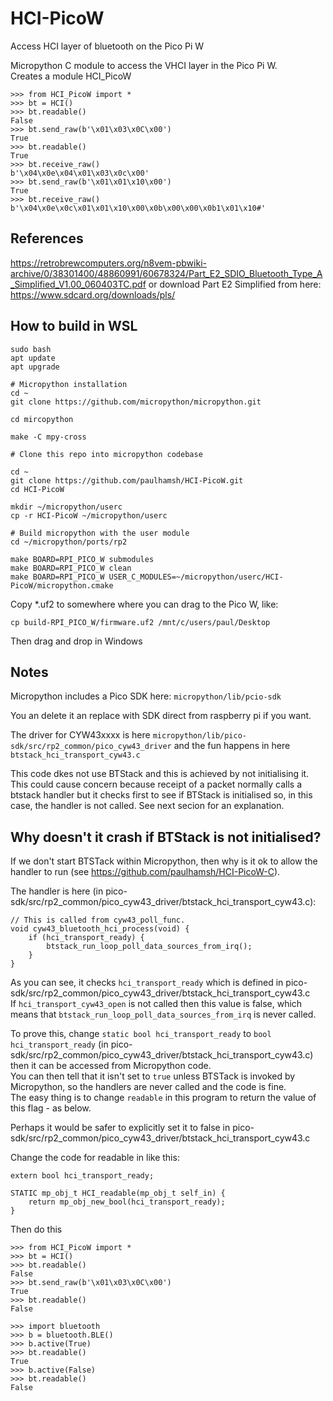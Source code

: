 # HCI-PicoW
Access HCI layer of bluetooth on the Pico Pi W

Micropython C module to access the VHCI layer in the Pico Pi W.   
Creates a module HCI_PicoW   

```
>>> from HCI_PicoW import *
>>> bt = HCI()
>>> bt.readable()
False
>>> bt.send_raw(b'\x01\x03\x0C\x00') 
True
>>> bt.readable()
True
>>> bt.receive_raw()
b'\x04\x0e\x04\x01\x03\x0c\x00'
>>> bt.send_raw(b'\x01\x01\x10\x00') 
True
>>> bt.receive_raw()
b'\x04\x0e\x0c\x01\x01\x10\x00\x0b\x00\x00\x0b1\x01\x10#'
```



## References   
https://retrobrewcomputers.org/n8vem-pbwiki-archive/0/38301400/48860991/60678324/Part_E2_SDIO_Bluetooth_Type_A_Simplified_V1.00_060403TC.pdf
or download Part E2 Simplified from here:   
https://www.sdcard.org/downloads/pls/ 

## How to build in WSL
```
sudo bash
apt update
apt upgrade

# Micropython installation
cd ~
git clone https://github.com/micropython/micropython.git

cd mircopython

make -C mpy-cross

# Clone this repo into micropython codebase

cd ~
git clone https://github.com/paulhamsh/HCI-PicoW.git
cd HCI-PicoW

mkdir ~/micropython/userc
cp -r HCI-PicoW ~/micropython/userc

# Build micropython with the user module
cd ~/micropython/ports/rp2

make BOARD=RPI_PICO_W submodules
make BOARD=RPI_PICO_W clean
make BOARD=RPI_PICO_W USER_C_MODULES=~/micropython/userc/HCI-PicoW/micropython.cmake
````

Copy *.uf2 to somewhere where you can drag to the Pico W, like:

````
cp build-RPI_PICO_W/firmware.uf2 /mnt/c/users/paul/Desktop
````
Then drag and drop in Windows    




## Notes
Micropython includes a Pico SDK here:
```micropython/lib/pcio-sdk```

You an delete it an replace with SDK direct from raspberry pi if you want.   

The driver for CYW43xxxx is here
```micropython/lib/pico-sdk/src/rp2_common/pico_cyw43_driver```
and the fun happens in here
```btstack_hci_transport_cyw43.c```

This code dkes not use BTStack and this is achieved by not initialising it. This could cause concern because receipt of a packet normally calls a btstack handler but it checks first to see if BTStack is initialised so, in this case, the handler is not called. See next secion for an explanation.   


## Why doesn't it crash if BTStack is not initialised?

If we don't start BTSTack within Micropython, then why is it ok to allow the handler to run (see https://github.com/paulhamsh/HCI-PicoW-C).

The handler is here (in pico-sdk/src/rp2_common/pico_cyw43_driver/btstack_hci_transport_cyw43.c):

```
// This is called from cyw43_poll_func.
void cyw43_bluetooth_hci_process(void) {
    if (hci_transport_ready) {
        btstack_run_loop_poll_data_sources_from_irq();
    }
}
```

As you can see, it checks ```hci_transport_ready``` which is defined  in pico-sdk/src/rp2_common/pico_cyw43_driver/btstack_hci_transport_cyw43.c   
If ```hci_transport_cyw43_open``` is not called then this value is false, which means that ```btstack_run_loop_poll_data_sources_from_irq``` is never called.   

To prove this, change ```static bool hci_transport_ready``` to ```bool hci_transport_ready``` (in pico-sdk/src/rp2_common/pico_cyw43_driver/btstack_hci_transport_cyw43.c) then it can be accessed from Micropython code.   
You can then tell that it isn't set to ```true``` unless BTSTack is invoked by Micropython, so the handlers are never called and the code is fine.   
The easy thing is to change ```readable``` in this program to return the value of this flag - as below.   

Perhaps it would be safer to explicitly set it to false in pico-sdk/src/rp2_common/pico_cyw43_driver/btstack_hci_transport_cyw43.c   

Change the code for readable in like this:
```
extern bool hci_transport_ready;

STATIC mp_obj_t HCI_readable(mp_obj_t self_in) {
    return mp_obj_new_bool(hci_transport_ready);
}
```

Then do this   

```
>>> from HCI_PicoW import *
>>> bt = HCI()
>>> bt.readable()
False
>>> bt.send_raw(b'\x01\x03\x0C\x00') 
True
>>> bt.readable()
False

>>> import bluetooth
>>> b = bluetooth.BLE()
>>> b.active(True)
>>> bt.readable()
True
>>> b.active(False)
>>> bt.readable()
False
```
